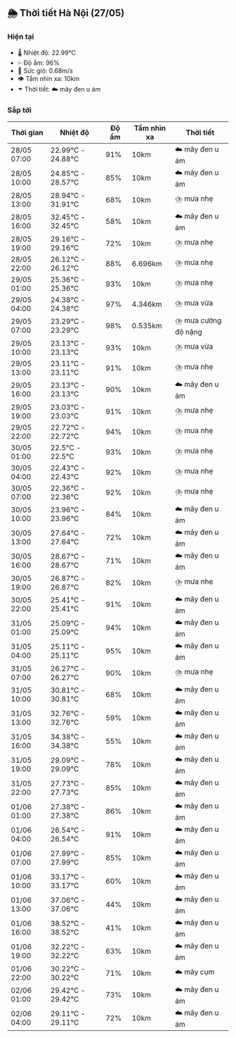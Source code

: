 ## 🌦️ Thời tiết Hà Nội (27/05)

### Hiện tại

- 🌡️ Nhiệt độ: 22.99℃
- 💦 Độ ẩm: 96%
- 💨 Sức gió: 0.68m/s
- 👁️ Tầm nhìn xa: 10km
- ☂️ Thời tiết: ☁️ mây đen u ám

### Sắp tới

| Thời gian | Nhiệt độ | Độ ẩm | Tầm nhìn xa | Thời tiết |
| --- | --- | --- | --- | --- |
| 28/05 07:00 | 22.99℃ - 24.88℃ | 91% | 10km | ☁️ mây đen u ám |
| 28/05 10:00 | 24.85℃ - 28.57℃ | 85% | 10km | ☁️ mây đen u ám |
| 28/05 13:00 | 28.94℃ - 31.91℃ | 68% | 10km | ⛈️ mưa nhẹ |
| 28/05 16:00 | 32.45℃ - 32.45℃ | 58% | 10km | ☁️ mây đen u ám |
| 28/05 19:00 | 29.16℃ - 29.16℃ | 72% | 10km | ⛈️ mưa nhẹ |
| 28/05 22:00 | 26.12℃ - 26.12℃ | 88% | 6.696km | ⛈️ mưa nhẹ |
| 29/05 01:00 | 25.36℃ - 25.36℃ | 93% | 10km | ⛈️ mưa nhẹ |
| 29/05 04:00 | 24.38℃ - 24.38℃ | 97% | 4.346km | ⛈️ mưa vừa |
| 29/05 07:00 | 23.29℃ - 23.29℃ | 98% | 0.535km | ⛈️ mưa cường độ nặng |
| 29/05 10:00 | 23.13℃ - 23.13℃ | 93% | 10km | ⛈️ mưa vừa |
| 29/05 13:00 | 23.11℃ - 23.11℃ | 91% | 10km | ⛈️ mưa nhẹ |
| 29/05 16:00 | 23.13℃ - 23.13℃ | 90% | 10km | ☁️ mây đen u ám |
| 29/05 19:00 | 23.03℃ - 23.03℃ | 91% | 10km | ⛈️ mưa nhẹ |
| 29/05 22:00 | 22.72℃ - 22.72℃ | 94% | 10km | ⛈️ mưa nhẹ |
| 30/05 01:00 | 22.5℃ - 22.5℃ | 93% | 10km | ⛈️ mưa nhẹ |
| 30/05 04:00 | 22.43℃ - 22.43℃ | 92% | 10km | ⛈️ mưa nhẹ |
| 30/05 07:00 | 22.36℃ - 22.36℃ | 92% | 10km | ⛈️ mưa nhẹ |
| 30/05 10:00 | 23.96℃ - 23.96℃ | 84% | 10km | ☁️ mây đen u ám |
| 30/05 13:00 | 27.64℃ - 27.64℃ | 72% | 10km | ☁️ mây đen u ám |
| 30/05 16:00 | 28.67℃ - 28.67℃ | 71% | 10km | ☁️ mây đen u ám |
| 30/05 19:00 | 26.87℃ - 26.87℃ | 82% | 10km | ⛈️ mưa nhẹ |
| 30/05 22:00 | 25.41℃ - 25.41℃ | 91% | 10km | ☁️ mây đen u ám |
| 31/05 01:00 | 25.09℃ - 25.09℃ | 94% | 10km | ☁️ mây đen u ám |
| 31/05 04:00 | 25.11℃ - 25.11℃ | 95% | 10km | ☁️ mây đen u ám |
| 31/05 07:00 | 26.27℃ - 26.27℃ | 90% | 10km | ⛈️ mưa nhẹ |
| 31/05 10:00 | 30.81℃ - 30.81℃ | 68% | 10km | ☁️ mây đen u ám |
| 31/05 13:00 | 32.76℃ - 32.76℃ | 59% | 10km | ☁️ mây đen u ám |
| 31/05 16:00 | 34.38℃ - 34.38℃ | 55% | 10km | ☁️ mây đen u ám |
| 31/05 19:00 | 29.09℃ - 29.09℃ | 78% | 10km | ☁️ mây đen u ám |
| 31/05 22:00 | 27.73℃ - 27.73℃ | 85% | 10km | ☁️ mây đen u ám |
| 01/06 01:00 | 27.38℃ - 27.38℃ | 86% | 10km | ☁️ mây đen u ám |
| 01/06 04:00 | 26.54℃ - 26.54℃ | 91% | 10km | ☁️ mây đen u ám |
| 01/06 07:00 | 27.99℃ - 27.99℃ | 85% | 10km | ☁️ mây đen u ám |
| 01/06 10:00 | 33.17℃ - 33.17℃ | 60% | 10km | ☁️ mây đen u ám |
| 01/06 13:00 | 37.06℃ - 37.06℃ | 44% | 10km | ☁️ mây đen u ám |
| 01/06 16:00 | 38.52℃ - 38.52℃ | 41% | 10km | ☁️ mây đen u ám |
| 01/06 19:00 | 32.22℃ - 32.22℃ | 63% | 10km | ☁️ mây đen u ám |
| 01/06 22:00 | 30.22℃ - 30.22℃ | 71% | 10km | ☁️ mây cụm |
| 02/06 01:00 | 29.42℃ - 29.42℃ | 73% | 10km | ☁️ mây đen u ám |
| 02/06 04:00 | 29.11℃ - 29.11℃ | 72% | 10km | ☁️ mây đen u ám |
